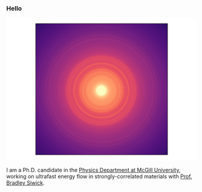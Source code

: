 ### Hello

<img src="https://raw.githubusercontent.com/LaurentRDC/LaurentRDC/master/images/symmetrized_vo2.svg">

I am a Ph.D. candidate in the [Physics Department at McGill University](http://www.physics.mcgill.ca/), working on ultrafast energy flow in strongly-correlated materials with [Prof. Bradley Siwick](http://www.physics.mcgill.ca/siwicklab/).
